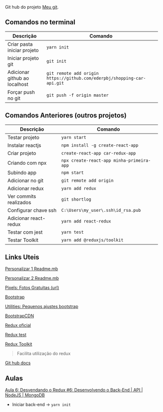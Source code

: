 Git hub do projeto [Meu git](https://github.com/ederpbj/car-redux-app).

## Comandos no terminal

Descrição | Comando
--------- | ------
Criar pasta iniciar projeto|`yarn init`
Iniciar projeto git|`git init`
Adicionar github ao localhost|`git remote add origin https://github.com/ederpbj/shopping-car-api.git`
Forçar push no git|`git push -f origin master`

## Comandos Anteriores (outros projetos)

Descrição | Comando
--------- | ------
Testar projeto|`yarn start`
Instalar reactjs|`npm install -g create-react-app`
Criar projeto|`create-react-app car-redux-app`
Criando com npx|`npx create-react-app minha-primeira-app`
Subindo app|`npm start`
Adicionar no git|`git remote add origin`
Adicionar redux|`yarn add redux`
Ver commits realizados|`git shortlog`
Configurar chave ssh|`C:\Users\my_user\.ssh\id_rsa.pub`
Adicionar react-redux|`yarn add react-redux`
Testar com jest|`yarn test`
Testar Toolkit|`yarn add @reduxjs/toolkit`

## Links Uteis 

[Personalizar 1 Readme.mb](https://medium.com/@raullesteves/github-como-fazer-um-readme-md-bonit%C3%A3o-c85c8f154f8)

[Personalizar 2 Readme.mb](https://docs.pipz.com/central-de-ajuda/learning-center/guia-basico-de-markdown#open)

[Pixels: Fotos Gratuitas (url)](https://www.pexels.com/pt-br/)

[Bootstrap](https://getbootstrap.com/docs/4.4/getting-started/introduction/)

[Utilities: Pequenos ajustes bootstrap](https://getbootstrap.com/docs/4.4/utilities/borders/)

[BootstrapCDN](https://www.bootstrapcdn.com/bootswatch/)

[Redux oficial](https://redux.js.org/)

[Redux test](https://redux.js.org/recipes/writing-tests)

[Redux Toolkit](https://redux-toolkit.js.org/)
> Facilita utilização do redux

[Git hub docs](https://help.github.com/pt/github/writing-on-github/basic-writing-and-formatting-syntax)

## Aulas 

[Aula 6: Desvendando o Redux #6: Desenvolvendo o Back-End | API | NodeJS | MongoDB](https://www.youtube.com/watch?v=cYXwh69HXfU&list=PLK5FPzMuRKlyILd8Jh08M6a1-htpHYzwv&index=6&ab_channel=WashingtonDeveloper)

- Iniciar back-end -> `yarn init`